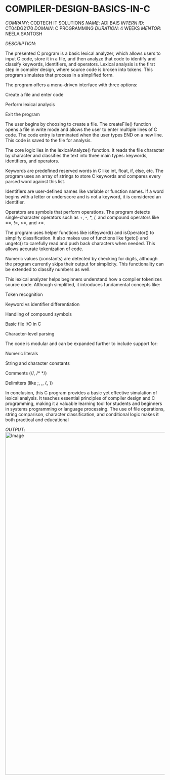 # COMPILER-DESIGN-BASICS-IN-C
*COMPANY*: CODTECH IT SOLUTIONS
*NAME*: ADI BAIS
*INTERN ID*: CT04DG2170
*DOMAIN*: C PROGRAMMING
*DURATION*: 4 WEEKS
*MENTOR*: NEELA SANTOSH

*DESCRIPTION*:

The presented C program is a basic lexical analyzer, which allows users to input C code, store it in a file, and then analyze that code to identify and classify keywords, identifiers, and operators. Lexical analysis is the first step in compiler design, where source code is broken into tokens. This program simulates that process in a simplified form.

The program offers a menu-driven interface with three options:

Create a file and enter code

Perform lexical analysis

Exit the program

The user begins by choosing to create a file. The createFile() function opens a file in write mode and allows the user to enter multiple lines of C code. The code entry is terminated when the user types END on a new line. This code is saved to the file for analysis.

The core logic lies in the lexicalAnalyze() function. It reads the file character by character and classifies the text into three main types: keywords, identifiers, and operators.

Keywords are predefined reserved words in C like int, float, if, else, etc. The program uses an array of strings to store C keywords and compares every parsed word against this list.

Identifiers are user-defined names like variable or function names. If a word begins with a letter or underscore and is not a keyword, it is considered an identifier.

Operators are symbols that perform operations. The program detects single-character operators such as +, -, *, /, and compound operators like ==, !=, >=, and <=.

The program uses helper functions like isKeyword() and isOperator() to simplify classification. It also makes use of functions like fgetc() and ungetc() to carefully read and push back characters when needed. This allows accurate tokenization of code.

Numeric values (constants) are detected by checking for digits, although the program currently skips their output for simplicity. This functionality can be extended to classify numbers as well.

This lexical analyzer helps beginners understand how a compiler tokenizes source code. Although simplified, it introduces fundamental concepts like:

Token recognition

Keyword vs identifier differentiation

Handling of compound symbols

Basic file I/O in C

Character-level parsing

The code is modular and can be expanded further to include support for:

Numeric literals

String and character constants

Comments (//, /* */)

Delimiters (like ;, ,, {, })

In conclusion, this C program provides a basic yet effective simulation of lexical analysis. It teaches essential principles of compiler design and C programming, making it a valuable learning tool for students and beginners in systems programming or language processing. The use of file operations, string comparison, character classification, and conditional logic makes it both practical and educational

*OUTPUT*:
<img width="1920" height="1080" alt="Image" src="https://github.com/user-attachments/assets/73283c7d-77af-4364-9eee-157220199f02" />
